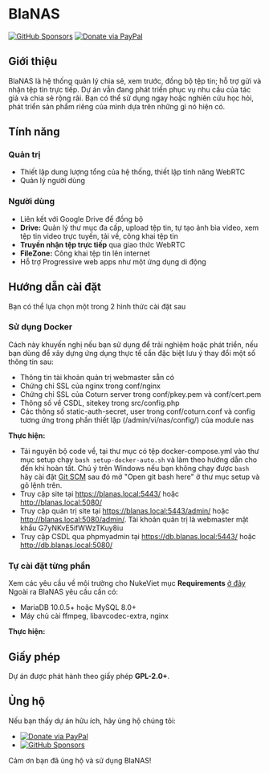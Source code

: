 # BlaNAS

[![GitHub Sponsors](https://img.shields.io/github/sponsors/hoaquynhtim99?style=for-the-badge)](https://github.com/sponsors/hoaquynhtim99)
[![Donate via PayPal](https://img.shields.io/badge/Donate-PayPal-blue?style=for-the-badge)](https://paypal.me/tandung?country.x=VN&locale.x=vi_VN)

## Giới thiệu
BlaNAS là hệ thống quản lý chia sẻ, xem trước, đồng bộ tệp tin; hỗ trợ gửi và nhận tệp tin trực tiếp. Dự án vẫn đang phát triển phục vụ nhu cầu của tác giả và chia sẻ rộng rãi. Bạn có thể sử dụng ngay hoặc nghiên cứu học hỏi, phát triển sản phẩm riêng của mình dựa trên những gì nó hiện có.

## Tính năng

### Quản trị
- Thiết lập dung lượng tổng của hệ thống, thiết lập tính năng WebRTC
- Quản lý người dùng

### Người dùng
- Liên kết với Google Drive để đồng bộ
- **Drive:** Quản lý thư mục đa cấp, upload tệp tin, tự tạo ảnh bìa video, xem tệp tin video trực tuyến, tải về, công khai tệp tin
- **Truyền nhận tệp trực tiếp** qua giao thức WebRTC
- **FileZone:** Công khai tệp tin lên internet
- Hỗ trợ Progressive web apps như một ứng dụng di động

## Hướng dẫn cài đặt

Bạn có thể lựa chọn một trong 2 hình thức cài đặt sau

### Sử dụng Docker

Cách này khuyến nghị nếu bạn sử dụng để trải nghiệm hoặc phát triển, nếu bạn dùng để xây dựng ứng dụng thực tế cần đặc biệt lưu ý thay đổi một số thông tin sau:
- Thông tin tài khoản quản trị webmaster sẵn có
- Chứng chỉ SSL của nginx trong conf/nginx
- Chứng chỉ SSL của Coturn server trong conf/pkey.pem và conf/cert.pem
- Thông số về CSDL, sitekey trong src/config.php
- Các thông số static-auth-secret, user trong conf/coturn.conf và config tương ứng trong phần thiết lập (/admin/vi/nas/config/) của module nas

**Thực hiện:**  
- Tải nguyên bộ code về, tại thư mục có tệp docker-compose.yml vào thư mục setup chạy `bash setup-docker-auto.sh` và làm theo hướng dẫn cho đến khi hoàn tất. Chú ý trên Windows nếu bạn không chạy được `bash` hãy cài đặt [Git SCM](https://git-scm.com/downloads) sau đó mở "Open git bash here" ở thư mục setup và gõ lệnh trên.
- Truy cập site tại https://blanas.local:5443/ hoặc http://blanas.local:5080/
- Truy cập quản trị site tại https://blanas.local:5443/admin/ hoặc http://blanas.local:5080/admin/. Tài khoản quản trị là webmaster mật khẩu G7yNKvE5ifWWzTKuy8iu
- Truy cập CSDL qua phpmyadmin tại https://db.blanas.local:5443/ hoặc http://db.blanas.local:5080/

### Tự cài đặt từng phần

Xem các yêu cầu về môi trường cho NukeViet mục **Requirements** [ở đây](https://github.com/nukeviet/nukeviet/tree/nukeviet5.0?tab=readme-ov-file#for-users)   
Ngoài ra BlaNAS yêu cầu cần có:
- MariaDB 10.0.5+ hoặc MySQL 8.0+
- Máy chủ cài ffmpeg, libavcodec-extra, nginx

**Thực hiện:**  

## Giấy phép
Dự án được phát hành theo giấy phép **GPL-2.0+**.

## Ủng hộ
Nếu bạn thấy dự án hữu ích, hãy ủng hộ chúng tôi:

- [![Donate via PayPal](https://img.shields.io/badge/Donate-PayPal-blue.svg)](https://paypal.me/tandung?country.x=VN&locale.x=vi_VN)  
- [![GitHub Sponsors](https://img.shields.io/github/sponsors/hoaquynhtim99)](https://github.com/sponsors/hoaquynhtim99)

Cảm ơn bạn đã ủng hộ và sử dụng BlaNAS!
